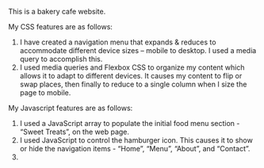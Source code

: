 This is a bakery cafe website.

My CSS features are as follows:

1. I have created a navigation menu that expands & reduces to accommodate different device sizes – mobile to desktop. I used a media query to accomplish this.
2. I used media queries and Flexbox CSS to organize my content which allows it to adapt to different devices. It causes my content to flip or swap places, then finally to reduce to a single column when I size the page to mobile.

My Javascript features are as follows:

1. I used a JavaScript array to populate the initial food menu section - “Sweet Treats”, on the web page.
2. I used JavaScript to control the hamburger icon. This causes it to show or hide the navigation items - “Home”, “Menu”, “About”, and “Contact”.
3.
